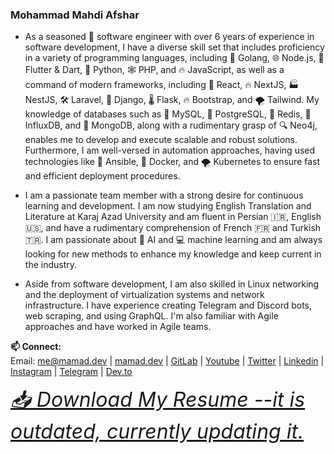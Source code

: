 ### Mohammad Mahdi Afshar

- As a seasoned 🚀 software engineer with over 6 years of experience in software development, I have a diverse skill set that includes proficiency in a variety of programming languages, including 🐍 Golang, 🌐 Node.js, 📱 Flutter & Dart, 🐍 Python, 🕸 PHP, and 🔥 JavaScript, as well as a command of modern frameworks, including 🚀 React, 🔥 NextJS, 🏭 NestJS, 🛠 Laravel, 🐍 Django, 🌡 Flask, 🔥 Bootstrap, and 🌪 Tailwind. My knowledge of databases such as 💾 MySQL, 💾 PostgreSQL, 🔑 Redis, 💾 InfluxDB, and 💾 MongoDB, along with a rudimentary grasp of 🔍 Neo4j, enables me to develop and execute scalable and robust solutions. Furthermore, I am well-versed in automation approaches, having used technologies like 🚀 Ansible, 🐳 Docker, and 🌪 Kubernetes to ensure fast and efficient deployment procedures.

- I am a passionate team member with a strong desire for continuous learning and development. I am now studying English Translation and Literature at Karaj Azad University and am fluent in Persian 🇮🇷, English 🇺🇸, and have a rudimentary comprehension of French 🇫🇷 and Turkish 🇹🇷. I am passionate about 🤖 AI and 💻 machine learning and am always looking for new methods to enhance my knowledge and keep current in the industry.

- Aside from software development, I am also skilled in Linux networking and the deployment of virtualization systems and network infrastructure. I have experience creating Telegram and Discord bots, web scraping, and using GraphQL. I'm also familiar with Agile approaches and have worked in Agile teams.

**📫 Connect:**</br>
Email: [me@mamad.dev](mailto:me@mamad.dev) 
| [mamad.dev](https://mamad.dev) 
| [GitLab](https://gitlab.com/reloadlife) 
| [Youtube](https://www.youtube.com/channel/UCjTZIBpln06RcS53oUIiCDA) 
| [Twitter](https://twitter.com/mamad_dev) 
| [Linkedin](https://www.linkedin.com/in/reloadlife/) 
| [Instagram](https://www.instagram.com/mamad.dev/) 
| [Telegram](https://t.me/reloadlife/) 
| [Dev.to](https://dev.to/mamad_dev) 


_<font size='6'>[📥 Download My Resume --it is outdated, currently updating it.](https://mamad.dev/resume.pdf)</span>_



